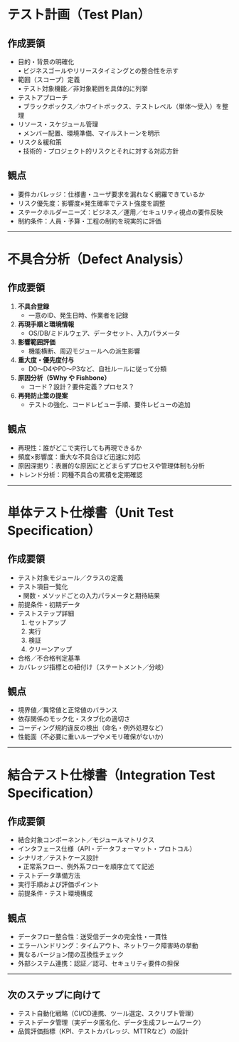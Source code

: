 # テスト計画（Test Plan）

## 作成要領
- 目的・背景の明確化  
  • ビジネスゴールやリリースタイミングとの整合性を示す  
- 範囲（スコープ）定義  
  • テスト対象機能／非対象範囲を具体的に列挙  
- テストアプローチ  
  • ブラックボックス／ホワイトボックス、テストレベル（単体～受入）を整理  
- リソース・スケジュール管理  
  • メンバー配置、環境準備、マイルストーンを明示  
- リスク＆緩和策  
  • 技術的・プロジェクト的リスクとそれに対する対応方針

## 観点
- 要件カバレッジ：仕様書・ユーザ要求を漏れなく網羅できているか  
- リスク優先度：影響度×発生確率でテスト強度を調整  
- ステークホルダーニーズ：ビジネス／運用／セキュリティ視点の要件反映  
- 制約条件：人員・予算・工程の制約を現実的に評価  

---

# 不具合分析（Defect Analysis）

## 作成要領
1. **不具合登録**  
   - 一意のID、発生日時、作業者を記録  
2. **再現手順と環境情報**  
   - OS/DB/ミドルウェア、データセット、入力パラメータ  
3. **影響範囲評価**  
   - 機能横断、周辺モジュールへの派生影響  
4. **重大度・優先度付与**  
   - D0～D4やP0～P3など、自社ルールに従って分類  
5. **原因分析（5Why や Fishbone）**  
   - コード？設計？要件定義？プロセス？  
6. **再発防止策の提案**  
   - テストの強化、コードレビュー手順、要件レビューの追加

## 観点
- 再現性：誰がどこで実行しても再現できるか  
- 頻度×影響度：重大な不具合ほど迅速に対応  
- 原因深掘り：表層的な原因にとどまらずプロセスや管理体制も分析  
- トレンド分析：同種不具合の累積を定期確認  

---

# 単体テスト仕様書（Unit Test Specification）

## 作成要領
- テスト対象モジュール／クラスの定義  
- テスト項目一覧化  
  • 関数・メソッドごとの入力パラメータと期待結果  
- 前提条件・初期データ  
- テストステップ詳細  
  1) セットアップ  
  2) 実行  
  3) 検証  
  4) クリーンアップ  
- 合格／不合格判定基準  
- カバレッジ指標との紐付け（ステートメント／分岐）

## 観点
- 境界値／異常値と正常値のバランス  
- 依存関係のモック化・スタブ化の適切さ  
- コーディング規約違反の検出（命名・例外処理など）  
- 性能面（不必要に重いループやメモリ確保がないか）

---

# 結合テスト仕様書（Integration Test Specification）

## 作成要領
- 結合対象コンポーネント／モジュールマトリクス  
- インタフェース仕様（API・データフォーマット・プロトコル）  
- シナリオ／テストケース設計  
  • 正常系フロー、例外系フローを順序立てて記述  
- テストデータ準備方法  
- 実行手順および評価ポイント  
- 前提条件・テスト環境構成

## 観点
- データフロー整合性：送受信データの完全性・一貫性  
- エラーハンドリング：タイムアウト、ネットワーク障害時の挙動  
- 異なるバージョン間の互換性チェック  
- 外部システム連携：認証／認可、セキュリティ要件の担保  

---

## 次のステップに向けて  
- テスト自動化戦略（CI/CD連携、ツール選定、スクリプト管理）  
- テストデータ管理（実データ匿名化、データ生成フレームワーク）  
- 品質評価指標（KPI、テストカバレッジ、MTTRなど）の設計  

